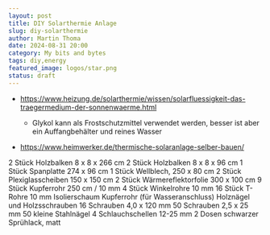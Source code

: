 ```yaml
---
layout: post
title: DIY Solarthermie Anlage
slug: diy-solarthermie
author: Martin Thoma
date: 2024-08-31 20:00
category: My bits and bytes
tags: diy,energy
featured_image: logos/star.png
status: draft
---
```


* https://www.heizung.de/solarthermie/wissen/solarfluessigkeit-das-traegermedium-der-sonnenwaerme.html
    * Glykol kann als Frostschutzmittel verwendet werden, besser ist aber ein Auffangbehälter und reines Wasser

* https://www.heimwerker.de/thermische-solaranlage-selber-bauen/

2 Stück Holzbalken 8 x 8 x 266 cm
2 Stück Holzbalken 8 x 8 x 96 cm
1 Stück Spanplatte 274 x 96 cm
1 Stück Wellblech, 250 x 80 cm
2 Stück Plexiglasscheiben 150 x 150 cm
2 Stück Wärmereflektorfolie 300 x 100 cm
9 Stück Kupferrohr 250 cm / 10 mm
4 Stück Winkelrohre 10 mm
16 Stück T-Rohre 10 mm
Isolierschaum
Kupferrohr (für Wasseranschluss)
Holznägel und Holzsschrauben
16 Schrauben 4,0 x 120 mm
50 Schrauben 2,5 x 25 mm
50 kleine Stahlnägel
4 Schlauchschellen 12-25 mm
2 Dosen schwarzer Sprühlack, matt
